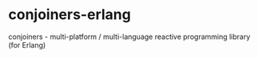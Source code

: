 conjoiners-erlang
=================

conjoiners - multi-platform / multi-language reactive programming library (for Erlang)